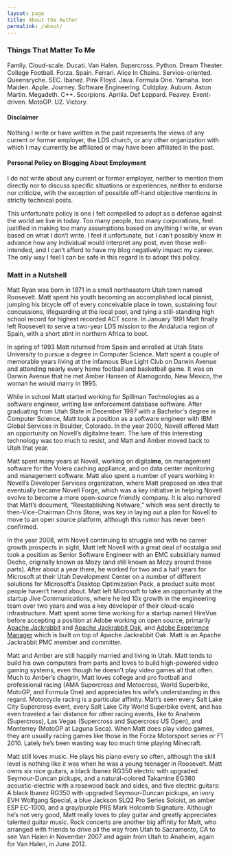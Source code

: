 ```yaml
---
layout: page
title: About the Author
permalink: /about/
---
```

### Things That Matter To Me

Family. Cloud-scale. Ducati. Van Halen. Supercross. Python. Dream Theater. College Football. Forza. Spain. Ferrari. Alice In Chains. Service-oriented. Queensryche. SEC. Ibanez. Pink Floyd. Java. Formula One. Yamaha. Iron Maiden. Apple. Journey. Software Engineering. Coldplay. Auburn. Aston Martin. Megadeth. C++. Scorpions. Aprilia. Def Leppard. Peavey. Event-driven. MotoGP. U2. Victory.

#### Disclaimer

Nothing I write or have written in the past represents the views of any current or former employer, the LDS church, or any other organization with which I may currently be affiliated or may have been affiliated in the past.

#### Personal Policy on Blogging About Employment
I do not write about any current or former employer, neither to mention them directly nor to discuss specific situations or experiences, neither to endorse nor criticize, with the exception of possible off-hand objective mentions in strictly technical posts.

This unfortunate policy is one I felt compelled to adopt as a defense against the world we live in today.  Too many people, too many corporations, feel justified in making too many assumptions based on anything I write, or even based on what I don’t write.  I feel it unfortunate, but I can’t possibly know in advance how any individual would interpret any post, even those well-intended, and I can’t afford to have my blog negatively impact my career.  The only way I feel I can be safe in this regard is to adopt this policy.

### Matt in a Nutshell

Matt Ryan was born in 1971 in a small northeastern Utah town named Roosevelt.  Matt spent his youth becoming an accomplished local pianist, jumping his bicycle off of every conceivable place in town, sustaining four concussions, lifeguarding at the local pool, and tying a still-standing high school record for highest recorded ACT score.  In January 1991 Matt finally left Roosevelt to serve a two-year LDS mission to the Andalucia region of Spain, with a short stint in northern Africa to boot.

In spring of 1993 Matt returned from Spain and enrolled at Utah State University to pursue a degree in Computer Science.  Matt spent a couple of memorable years living at the infamous Blue Light Club on Darwin Avenue and attending nearly every home football and basketball game.  It was on Darwin Avenue that he met Amber Hansen of Alamogordo, New Mexico, the woman he would marry in 1995.

While in school Matt started working for Spillman Technologies as a software engineer, writing law enforcement database software.  After graduating from Utah State in December 1997 with a Bachelor's degree in Computer Science, Matt took a position as a software engineer with IBM Global Services in Boulder, Colorado.  In the year 2000, Novell offered Matt an opportunity on Novell’s digitalme team.  The lure of this interesting technology was too much to resist, and Matt and Amber moved back to Utah that year.

Matt spent many years at Novell, working on digital**me**, on management software for the Volera caching appliance, and on data center monitoring and management software.  Matt also spent a number of years working in Novell’s Developer Services organization, where Matt proposed an idea that eventually became Novell Forge, which was a key initiative in helping Novell evolve to become a more open-source friendly company.  It is also rumored that Matt’s document, “Reestablishing Netware,” which was sent directly to then-Vice-Chairman Chris Stone, was key in laying out a plan for Novell to move to an open source platform, although this rumor has never been confirmed.

In the year 2008, with Novell continuing to struggle and with no career growth prospects in sight, Matt left Novell with a great deal of nostalgia and took a position as Senior Software Engineer with an EMC subsidiary named Decho, originally known as Mozy (and still known as Mozy around these parts).  After about a year there, he worked for two and a half years for Microsoft at their Utah Development Center on a number of different solutions for Microsoft’s Desktop Optimization Pack, a product suite most people haven’t heard about.  Matt left Microsoft to take an opportunity at the startup Jive Communications, where he led 10x growth in the engineering team over two years and was a key developer of their cloud-scale infrastructure.  Matt spent some time working for a startup named HireVue before accepting a position at Adobe working on open source, primarily [Apache Jackrabbit](https://jackrabbit.apache.org/) and [Apache Jackrabbit Oak](https://jackrabbit.apache.org/oak/), and [Adobe Experience Manager](https://www.adobe.com/marketing-cloud/experience-manager.html) which is built on top of Apache Jackrabbit Oak.  Matt is an Apache Jackrabbit PMC member and committer.

Matt and Amber are still happily married and living in Utah.  Matt tends to build his own computers from parts and loves to build high-powered video gaming systems, even though he doesn’t play video games all that often.  Much to Amber’s chagrin, Matt loves college and pro football and professional racing (AMA Supercross and Motocross, World Superbike, MotoGP, and Formula One) and appreciates his wife’s understanding in this regard.  Motorcycle racing is a particular affinity.  Matt’s seen every Salt Lake City Supercross event, every Salt Lake City World Superbike event, and has even traveled a fair distance for other racing events, like to Anaheim (Supercross), Las Vegas (Supercross and Supercross US Open), and Monterrey (MotoGP at Laguna Seca).  When Matt does play video games, they are usually racing games like those in the Forza Motorsport series or F1 2010.  Lately he’s been wasting way too much time playing Minecraft.

Matt still loves music.  He plays his piano every so often, although the skill level is nothing like it was when he was a young teenager in Roosevelt.  Matt owns six nice guitars, a black Ibanez RG350 electric with upgraded Seymour-Duncan pickups, and a natural-colored Takamine EG360 acoustic-electric with a rosewood back and sides, and five electric guitars: A black Ibanez RG350 with upgraded Seymour-Duncan pickups, an ivory EVH Wolfgang Special, a blue Jackson SLQ2 Pro Series Soloist, an amber ESP EC-1000, and a gray/purple PRS Mark Holcomb Signature.  Although he’s not very good, Matt really loves to play guitar and greatly appreciates talented guitar music.  Rock concerts are another big affinity for Matt, who arranged with friends to drive all the way from Utah to Sacramento, CA to see Van Halen in November 2007 and again from Utah to Anaheim, again for Van Halen, in June 2012.
